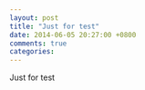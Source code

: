 ```yaml
---
layout: post
title: "Just for test"
date: 2014-06-05 20:27:00 +0800
comments: true
categories: 
---
```

Just for test